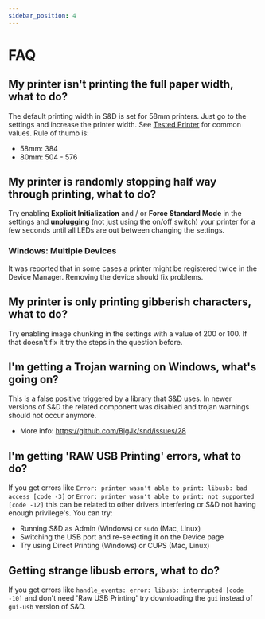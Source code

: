 ```yaml
---
sidebar_position: 4
---
```


# FAQ

## My printer isn't printing the full paper width, what to do?

The default printing width in S&D is set for 58mm printers. Just go to the settings and increase the printer width. See [Tested Printer](./printer/models) for common values. Rule of thumb is:
- 58mm: 384
- 80mm: 504 - 576

## My printer is randomly stopping half way through printing, what to do?

Try enabling **Explicit Initialization** and / or **Force Standard Mode** in the settings and **unplugging** (not just using the on/off switch) your printer for a few seconds until all LEDs are out between changing the settings.

### Windows: Multiple Devices

It was reported that in some cases a printer might be registered twice in the Device Manager. Removing the device should fix problems.

## My printer is only printing gibberish characters, what to do?

Try enabling image chunking in the settings with a value of 200 or 100. If that doesn't fix it try the steps in the question before.

## I'm getting a Trojan warning on Windows, what's going on?

This is a false positive triggered by a library that S&D uses. In newer versions of S&D the related component was disabled and trojan warnings should not occur anymore.

- More info: https://github.com/BigJk/snd/issues/28

## I'm getting 'RAW USB Printing' errors, what to do?

If you get errors like ``Error: printer wasn't able to print: libusb: bad access [code -3]`` or ``Error: printer wasn't able to print: not supported [code -12]`` this can be related to other drivers interfering or S&D not having enough privilege's. You can try:

- Running S&D as Admin (Windows) or ``sudo`` (Mac, Linux)
- Switching the USB port and re-selecting it on the Device page
- Try using Direct Printing (Windows) or CUPS (Mac, Linux)

## Getting strange libusb errors, what to do?

If you get errors like ``handle_events: error: libusb: interrupted [code -10]`` and don't need 'Raw USB Printing' try downloading the ``gui`` instead of ``gui-usb`` version of S&D.
